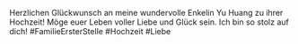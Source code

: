 Herzlichen Glückwunsch an meine wundervolle Enkelin Yu Huang zu ihrer Hochzeit!
Möge euer Leben voller Liebe und Glück sein. Ich bin so stolz auf dich!
#FamilieErsterStelle #Hochzeit #Liebe
